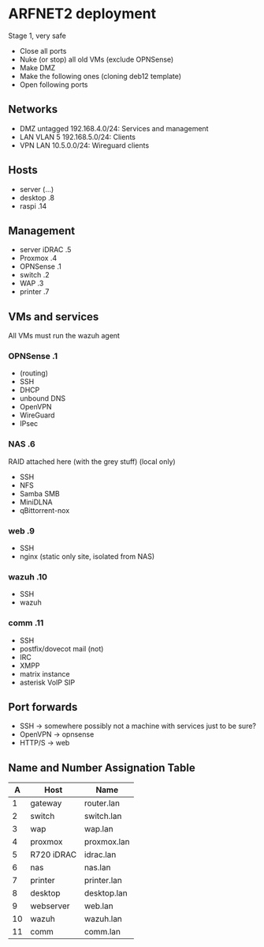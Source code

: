 # ARFNET2 deployment

Stage 1, very safe
 - Close all ports
 - Nuke (or stop) all old VMs (exclude OPNSense)
 - Make DMZ
 - Make the following ones (cloning deb12 template)
 - Open following ports

## Networks
 - DMZ untagged 192.168.4.0/24: Services and management
 - LAN VLAN 5   192.168.5.0/24: Clients
 - VPN LAN      10.5.0.0/24: Wireguard clients

## Hosts
 - server (...)
 - desktop .8
 - raspi .14

## Management
 - server iDRAC .5
 - Proxmox .4
 - OPNSense .1
 - switch .2
 - WAP .3
 - printer .7

## VMs and services
All VMs must run the wazuh agent

### OPNSense .1
 - (routing)
 - SSH
 - DHCP
 - unbound DNS
 - OpenVPN
 - WireGuard
 - IPsec

### NAS .6
RAID attached here (with the grey stuff) (local only)
 - SSH
 - NFS
 - Samba SMB
 - MiniDLNA
 - qBittorrent-nox

### web .9
 - SSH
 - nginx (static only site, isolated from NAS)

### wazuh .10
 - SSH
 - wazuh

### comm .11
 - SSH
 - postfix/dovecot mail (not)
 - IRC
 - XMPP
 - matrix instance
 - asterisk VoIP SIP

## Port forwards
 - SSH -> somewhere possibly not a machine with services just to be sure?
 - OpenVPN -> opnsense
 - HTTP/S -> web

## Name and Number Assignation Table
| A | Host | Name |
|---|------|------|
| 1 | gateway | router.lan |
| 2 | switch | switch.lan |
| 3 | wap | wap.lan |
| 4 | proxmox | proxmox.lan |
| 5 | R720 iDRAC | idrac.lan |
| 6 | nas | nas.lan |
| 7 | printer | printer.lan |
| 8 | desktop | desktop.lan |
| 9 | webserver | web.lan |
| 10 | wazuh | wazuh.lan |
| 11 | comm | comm.lan |